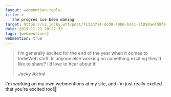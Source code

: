 ```yaml
---
layout: webmention-reply
title: >
   the progres ive been making
target: https://v2.jacky.wtf/post/7133d714-4cd9-40b0-bd41-71050ae4d9f0
date: 2019-11-21 20:22:32
tags: [webmentions]
webmention: true
---
```


<blockquote class="p-in-reply-to h-cite">
  <p class="p-content">
    I’m generally excited for the end of the year when it comes to IndieWeb stuff. Is anyone else working on something exciting they’d like to share? I’d love to hear about it!
  </p>
  <cite class="p-author h-card">Jacky Alciné</cite>
</blockquote>

I'm working on my own webmentions at my site, and i'm just really excited that
you're excited too!👏

